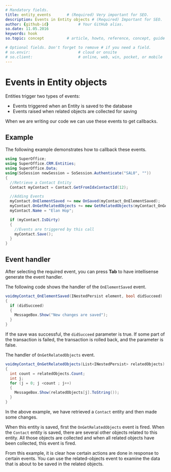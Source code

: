 ```yaml
---
# Mandatory fields.
title: entity_events       # (Required) Very important for SEO.
description: Events in Entity objects # (Required) Important for SEO.
author: {github-id}             # Your GitHub alias.
so.date: 11.05.2016
keywords: hook
so.topic: concept          # article, howto, reference, concept, guide

# Optional fields. Don't forget to remove # if you need a field.
# so.envir:                     # cloud or onsite
# so.client:                    # online, web, win, pocket, or mobile
---
```


# Events in Entity objects

Entities trigger two types of events:

* Events triggered when an Entity is saved to the database
* Events raised when related objects are collected for saving

When we are writing our code we can use these events to get callbacks.

## Example

The following example demonstrates how to callback these events.

```csharp
using SuperOffice;
using SuperOffice.CRM.Entities;
using SuperOffice.Data;
using(SoSession newSession = SoSession.Authenticate("SAL0", ""))
{
  //Retrieve a Contact Entity
  Contact myContact = Contact.GetFromIdxContactId(12);

  //Adding Events
  myContact.OnElementSaved += new OnSaved(myContact_OnElementSaved);
  myContact.OnGetRelatedObjects += new GetRelatedObjects(myContact_OnGetRelatedObjects);
  myContact.Name = "Elan Hop";

  if (myContact.IsDirty)
  {
    //Events are triggered by this call
    myContact.Save();
  }
}
```

## Event handler

After selecting the required event, you can press **Tab** to have intellisense generate the event handler.

The following code shows the handler of the `OnElementSaved` event.

```csharp
voidmyContact_OnElementSaved(INestedPersist element, bool didSucceed)
{
  if (didSucceed)
  {
    MessageBox.Show("New changes are saved");
  }
}
```

If the save was successful, the `didSucceed` parameter is true. If some part of the transaction is failed, the transaction is rolled back, and the parameter is false.

The handler of `OnGetRelatedObjects` event.

```csharp
voidmyContact_OnGetRelatedObjects(List<INestedPersist> relatedObjects)
{
  int count = relatedObjects.Count;
  int j;
  for (j = 0; j <count ; j++)
  {
    MessageBox.Show(relatedObjects[j].ToString());
  }
}
```

In the above example, we have retrieved a `Contact` entity and then made some changes.

When this entity is saved, first the `OnGetRelatedObjects` event is fired. When the `Contact` entity is saved, there are several other objects related to this entity. All those objects are collected and when all related objects have been collected, this event is fired.

From this example, it is clear how certain actions are done in response to certain events. You can use the related-objects event to examine the data that is about to be saved in the related objects.
